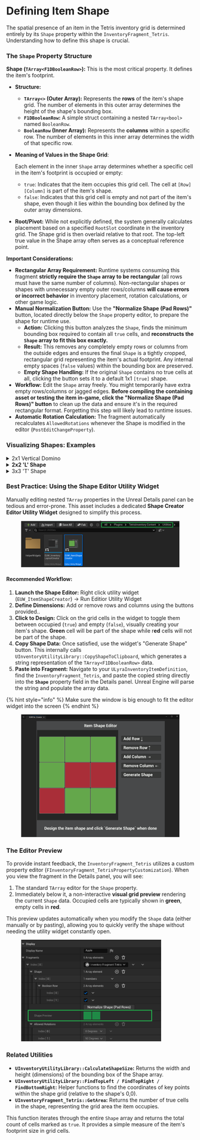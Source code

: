 # Defining Item Shape

The spatial presence of an item in the Tetris inventory grid is determined entirely by its `Shape` property within the `InventoryFragment_Tetris`. Understanding how to define this shape is crucial.

### **The `Shape` Property Structure**

**Shape (`TArray<F1DBooleanRow>`):** This is the most critical property. It defines the item's footprint.

* **Structure:**
  * **`TArray<>` (Outer Array):** Represents the **rows** of the item's shape grid. The number of elements in this outer array determines the height of the shape's bounding box.
  * **`F1DBooleanRow`:** A simple struct containing a nested `TArray<bool>` named `BooleanRow`.
  * **`BooleanRow` (Inner Array):** Represents the **columns** within a specific row. The number of elements in this inner array determines the width of that specific row.
*   **Meaning of Values in the Shape Grid**:

    Each element in the inner `Shape` array determines whether a specific cell in the item's footprint is occupied or empty:

    * `true`: Indicates that the item occupies this grid cell. The cell at `[Row][Column]` is part of the item's shape.
    * `false`: Indicates that this grid cell is empty and not part of the item's shape, even though it lies within the bounding box defined by the outer array dimensions.
* **Root/Pivot:** While not explicitly defined, the system generally calculates placement based on a specified `RootSlot` coordinate in the inventory grid. The Shape grid is then overlaid relative to that root. The top-left true value in the Shape array often serves as a conceptual reference point.

**Important Considerations:**

* **Rectangular Array Requirement:** Runtime systems consuming this fragment **strictly require the `Shape` array to be rectangular** (all rows must have the same number of columns). Non-rectangular shapes or shapes with unnecessary empty outer rows/columns **will cause errors or incorrect behavior** in inventory placement, rotation calculations, or other game logic.
* **Manual Normalization Button:** Use the **"Normalize Shape (Pad Rows)"** button, located directly below the `Shape` property editor, to prepare the shape for runtime use.
  * **Action:** Clicking this button analyzes the `Shape`, finds the minimum bounding box required to contain all `true` cells, and **reconstructs the `Shape` array to fit this box exactly.**
  * **Result:** This removes any completely empty rows or columns from the outside edges and ensures the final `Shape` is a tightly cropped, rectangular grid representing the item's actual footprint. Any internal empty spaces (`false` values) within the bounding box are preserved.
  * **Empty Shape Handling:** If the original `Shape` contains no true cells at all, clicking the button sets it to a default 1x1 `[true]` shape.
* **Workflow:** Edit the `Shape` array freely. You might temporarily have extra empty rows/columns or jagged edges. **Before compiling the containing asset or testing the item in-game, click the "Normalize Shape (Pad Rows)" button** to clean up the data and ensure it's in the required rectangular format. Forgetting this step will likely lead to runtime issues.
* **Automatic Rotation Calculation:** The fragment automatically recalculates `AllowedRotations` whenever the Shape is modified in the editor (`PostEditChangeProperty`).

### **Visualizing Shapes: Examples**

<details>

<summary>2x1 Vertical Domino</summary>

**Visual**:

```
 X
 X
```

`Shape` Data:

* `Shape` (Outer TArray - 2 elements for 2 rows)
  * `[0]` (F1DBooleanRow - Row 0)
    * `BooleanRow` (Inner TArray - 1 element for 1 column)
      * `[0]` = `true`
  * `[1]` (F1DBooleanRow - Row 1)
    * `BooleanRow` (Inner TArray - 1 element for 1 column)
      * `[0]` = `true`&#x20;

<figure><img src="../../../../.gitbook/assets/image (3).png" alt="" width="563"><figcaption></figcaption></figure>

</details>

<details>

<summary><strong>2x2 'L' Shape</strong></summary>

**Visual:**

```
 X .
 X X
```

`Shape` Data:

* `Shape` (Outer TArray - 2 elements for 2 rows)
  * `[0]` (F1DBooleanRow - Row 0)
    * `BooleanRow` (Inner TArray - 2 elements for 2 columns)
      * `[0]` = `true`
      * `[1]` = `false`
  * `[1]` (F1DBooleanRow - Row 1)
    * `BooleanRow` (Inner TArray - 2 elements for 2 columns)
      * `[0]` = `true`
      * `[1]` = `true`&#x20;

<figure><img src="../../../../.gitbook/assets/image (5).png" alt="" width="563"><figcaption></figcaption></figure>

</details>

<details>

<summary>3x3 'T' Shape</summary>

**Visual:**

```
 X X X
   X
   X
```

`Shape` Data:

* `Shape` (Outer TArray - 2 elements for 2 rows)
  * `[0]` (F1DBooleanRow - Row 0)
    * `BooleanRow` (Inner TArray - 3 elements for 3 columns)
      * `[0]` = `true`
      * `[1]` = `true`&#x20;
      * `[2]` = `true`
  * `[1]` (F1DBooleanRow - Row 1)
    * `BooleanRow` (Inner TArray - 3 elements for 3 columns)
      * `[0]` = `false`
      * `[1]` = `true`&#x20;
      * `[2]` = `false`&#x20;
  * `[1]` (F1DBooleanRow - Row 3)
    * `BooleanRow` (Inner TArray - 3 elements for 3 columns)
      * `[0]` = `false`
      * `[1]` = `true`&#x20;
      * `[2]` = `false`&#x20;

<figure><img src="../../../../.gitbook/assets/image (6).png" alt="" width="563"><figcaption></figcaption></figure>

</details>

### **Best Practice: Using the Shape Editor Utility Widget**

Manually editing nested `TArray` properties in the Unreal Details panel can be tedious and error-prone. This asset includes a dedicated **Shape Creator Editor Utility Widget** designed to simplify this process.

<figure><img src="../../../../.gitbook/assets/image (7).png" alt="" width="563"><figcaption></figcaption></figure>

#### **Recommended Workflow:**

1. **Launch the Shape Editor:** Right click utility widget (`EUW_ItemShapeCreator`) -> Run Editior Utility Widget
2. **Define Dimensions:** Add or remove rows and columns using the buttons provided..
3. **Click to Design:** Click on the grid cells in the widget to toggle them between occupied (`true`) and empty (`false`), visually creating your item's shape. **Green** cell will be part of the shape while r**ed** cells will not be part of the shape.
4. **Copy Shape Data:** Once satisfied, use the widget's "Generate Shape" button. This internally calls `UInventoryUtilityLibrary::CopyShapeToClipboard`, which generates a string representation of the `TArray<F1DBooleanRow>` data.
5. **Paste into Fragment:** Navigate to your `ULyraInventoryItemDefinition`, find the `InventoryFragment_Tetris`, and paste the copied string directly into the **`Shape`** property field in the Details panel. Unreal Engine will parse the string and populate the array data.

{% hint style="info" %}
Make sure the window is big enough to fit the editor widget into the screen
{% endhint %}

<figure><img src="../../../../.gitbook/assets/image (8).png" alt=""><figcaption></figcaption></figure>

### **The Editor Preview**

To provide instant feedback, the `InventoryFragment_Tetris` utilizes a custom property editor (`FInventoryFragment_TetrisPropertyCustomization`). When you view the fragment in the Details panel, you will see:

1. The standard `TArray` editor for the `Shape` property.
2. Immediately below it, a non-interactive **visual grid preview** rendering the current `Shape` data. Occupied cells are typically shown in **green**, empty cells in **red**.

This preview updates automatically when you modify the `Shape` data (either manually or by pasting), allowing you to quickly verify the shape without needing the utility widget constantly open.

<figure><img src="../../../../.gitbook/assets/image (9).png" alt="" width="375"><figcaption></figcaption></figure>

### Related Utilities

* **`UInventoryUtilityLibrary::CalculateShapeSize`:** Returns the width and height (dimensions) of the bounding box of the Shape array.
* **`UInventoryUtilityLibrary::FindTopLeft / FindTopRight / FindBottomRight`:** Helper functions to find the coordinates of key points within the shape grid (relative to the shape's 0,0).
* **`UInventoryFragment_Tetris::GetArea`:** Returns the number of true cells in the shape, representing the grid area the item occupies.

This function iterates through the entire `Shape` array and returns the total count of cells marked as `true`. It provides a simple measure of the item's footprint size in grid cells.
